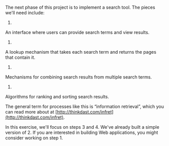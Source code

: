 The next phase of this project is to implement a search tool. The pieces we'll need include:



1. 
An interface where users can provide search terms and view results.

1. 
A lookup mechanism that takes each search term and returns the pages
that contain it.

1. 
Mechanisms for combining search results from multiple search terms.

1. 
Algorithms for ranking and sorting search results.


The general term for processes like this is “information retrieval”, which you can read more about at  [http://thinkdast.com/infret](http://thinkdast.com/infret).

In this exercise, we'll focus on steps 3 and 4. We've already built a simple version of 2. If you are interested in building Web applications, you might consider working on step 1.